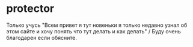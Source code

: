 # protector
Только учусь
"Всем привет я тут новеньки 
я только недавно узнал об этом сайте и хочу понять что тут делать и как делать"
\/
Буду очень благодарен если обясните.
